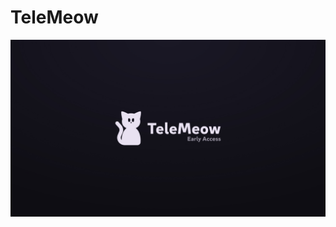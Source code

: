 # TeleMeow
![sick banner](https://raw.githubusercontent.com/3r1s-s/telemeow/main/assets/images/telemeow-bannerea.jpg)
